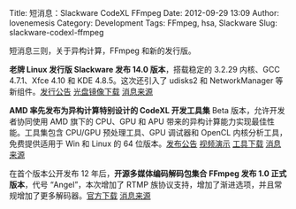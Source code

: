 Title: 短消息：Slackware CodeXL FFmpeg
Date: 2012-09-29 13:09
Author: lovenemesis
Category: Development
Tags: FFmpeg, hsa, Slackware
Slug: slackware-codexl-ffmpeg

短消息三则，关于异构计算，FFmpeg 和新的发行版。

**老牌 Linux 发行版 Slackware 发布 14.0 版本**，搭载稳定的 3.2.29
内核、GCC 4.7.1、Xfce 4.10 和 KDE 4.8.5。这次还引入了 udisks2 和
NetworkManager
等新组件。[发行公告](http://www.slackware.com/announce/14.0.php)
[光盘镜像下载](ftp://ftp.slackware.com/pub/slackware/slackware-14.0/)
[消息来源](http://www.phoronix.com/scan.php?page=news_item&px=MTE5NTM)

**AMD 率先发布为异构计算特别设计的 CodeXL 开发工具集** Beta
版本，允许开发者协同使用 AMD 旗下的 CPU、GPU 和 APU
带来的异构计算能力实现最佳性能。工具集包含 CPU/GPU 预处理工具、GPU
调试器和 OpenCL 内核分析工具，免费提供适用于 Win 和 Linux 的 64
位版本。[发布公告](http://blogs.amd.com/developer/2012/09/24/introducing-amd-codexl-developer-tool-suite-for-heterogeneous-compute-beta-now-available/)
[视频演示](http://www.youtube.com/watch?v=EtiAWf_lufE)
[工具下载](http://developer.amd.com/tools/hc/CodeXL/pages/default.aspx)
[消息来源](http://www.phoronix.com/scan.php?page=news_item&px=MTE5NDc)

在首个版本公开发布 12 年后，**开源多媒体编码解码包集合 FFmpeg 发布 1.0
正式版本**，代号 “Angel”，本次增加了 RTMP
族协议支持，增加了渐进选项，并且常规增加了更多解码器。[官方下载](http://ffmpeg.org/download.html#release_1.0)
[消息来源](http://www.phoronix.com/scan.php?page=news_item&px=MTE5NDM)
